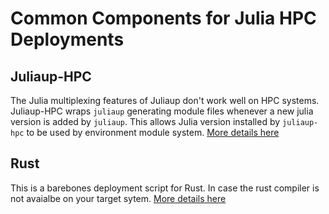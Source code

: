 # Common Components for Julia HPC Deployments

## Juliaup-HPC

The Julia multiplexing features of Juliaup don't work well on HPC systems.
Juliaup-HPC wraps `juliaup` generating module files whenever a new julia
version is added by `juliaup`. This allows Julia version installed by
`juliaup-hpc` to be used by environment module system. [More details
here](./juliaup-hpc/README.md)

## Rust

This is a barebones deployment script for Rust. In case the rust compiler is
not avaialbe on your target sytem. [More details here](./rust/README.md)

